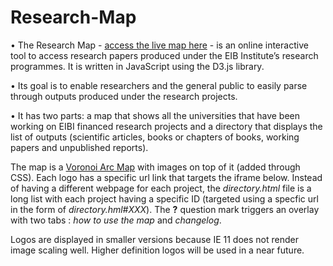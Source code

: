 # Research-Map

•	The Research Map - [access the live map here](http://institute.eib.org/map/map.html) - is an online interactive tool to access research papers produced under the EIB Institute’s research programmes. It is written in JavaScript using the D3.js library.

•	Its goal is to enable researchers and the general public to easily parse through outputs produced under the research projects.

•	It has two parts: a map that shows all the universities that have been working on EIBI financed research projects and a directory that displays the list of outputs (scientific articles, books or chapters of books, working papers and unpublished reports).

The map is a [Voronoi Arc Map](https://gist.github.com/mbostock/7608400) with images on top of it (added through CSS). Each logo has a specific url link that targets the iframe below. Instead of having a different webpage for each project, the *directory.html* file is a long list with each project having a specific ID (targeted using a specfic url in the form of *directory.hml#XXX*). The **?** question mark triggers an overlay with two tabs : *how to use the map* and *changelog*.

Logos are displayed in smaller versions because IE 11 does not render image scaling well. Higher definition logos will be used in a near future.
